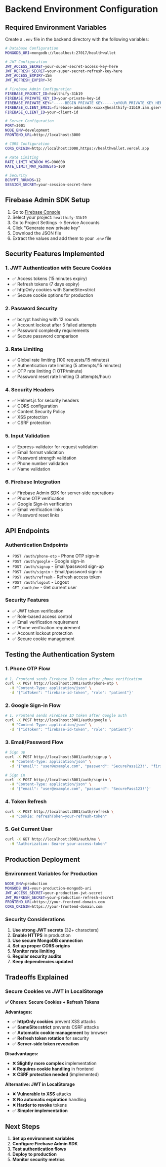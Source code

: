 # Backend Environment Configuration

## Required Environment Variables

Create a `.env` file in the backend directory with the following variables:

```bash
# Database Configuration
MONGODB_URI=mongodb://localhost:27017/healthwallet

# JWT Configuration
JWT_ACCESS_SECRET=your-super-secret-access-key-here
JWT_REFRESH_SECRET=your-super-secret-refresh-key-here
JWT_ACCESS_EXPIRY=15m
JWT_REFRESH_EXPIRY=7d

# Firebase Admin Configuration
FIREBASE_PROJECT_ID=healthify-31b19
FIREBASE_PRIVATE_KEY_ID=your-private-key-id
FIREBASE_PRIVATE_KEY="-----BEGIN PRIVATE KEY-----\nYOUR_PRIVATE_KEY_HERE\n-----END PRIVATE KEY-----\n"
FIREBASE_CLIENT_EMAIL=firebase-adminsdk-xxxxx@healthify-31b19.iam.gserviceaccount.com
FIREBASE_CLIENT_ID=your-client-id

# Server Configuration
PORT=3001
NODE_ENV=development
FRONTEND_URL=http://localhost:3000

# CORS Configuration
CORS_ORIGIN=http://localhost:3000,https://healthwallet.vercel.app

# Rate Limiting
RATE_LIMIT_WINDOW_MS=900000
RATE_LIMIT_MAX_REQUESTS=100

# Security
BCRYPT_ROUNDS=12
SESSION_SECRET=your-session-secret-here
```

## Firebase Admin SDK Setup

1. Go to [Firebase Console](https://console.firebase.google.com/)
2. Select your project: `healthify-31b19`
3. Go to Project Settings → Service Accounts
4. Click "Generate new private key"
5. Download the JSON file
6. Extract the values and add them to your `.env` file

## Security Features Implemented

### 1. **JWT Authentication with Secure Cookies**
- ✅ Access tokens (15 minutes expiry)
- ✅ Refresh tokens (7 days expiry)
- ✅ httpOnly cookies with SameSite=strict
- ✅ Secure cookie options for production

### 2. **Password Security**
- ✅ bcrypt hashing with 12 rounds
- ✅ Account lockout after 5 failed attempts
- ✅ Password complexity requirements
- ✅ Secure password comparison

### 3. **Rate Limiting**
- ✅ Global rate limiting (100 requests/15 minutes)
- ✅ Authentication rate limiting (5 attempts/15 minutes)
- ✅ OTP rate limiting (1 OTP/minute)
- ✅ Password reset rate limiting (3 attempts/hour)

### 4. **Security Headers**
- ✅ Helmet.js for security headers
- ✅ CORS configuration
- ✅ Content Security Policy
- ✅ XSS protection
- ✅ CSRF protection

### 5. **Input Validation**
- ✅ Express-validator for request validation
- ✅ Email format validation
- ✅ Password strength validation
- ✅ Phone number validation
- ✅ Name validation

### 6. **Firebase Integration**
- ✅ Firebase Admin SDK for server-side operations
- ✅ Phone OTP verification
- ✅ Google Sign-in verification
- ✅ Email verification links
- ✅ Password reset links

## API Endpoints

### Authentication Endpoints
- `POST /auth/phone-otp` - Phone OTP sign-in
- `POST /auth/google` - Google sign-in
- `POST /auth/signup` - Email/password sign-up
- `POST /auth/signin` - Email/password sign-in
- `POST /auth/refresh` - Refresh access token
- `POST /auth/logout` - Logout
- `GET /auth/me` - Get current user

### Security Features
- ✅ JWT token verification
- ✅ Role-based access control
- ✅ Email verification requirement
- ✅ Phone verification requirement
- ✅ Account lockout protection
- ✅ Secure cookie management

## Testing the Authentication System

### 1. **Phone OTP Flow**
```bash
# 1. Frontend sends Firebase ID token after phone verification
curl -X POST http://localhost:3001/auth/phone-otp \
  -H "Content-Type: application/json" \
  -d '{"idToken": "firebase-id-token", "role": "patient"}'
```

### 2. **Google Sign-in Flow**
```bash
# 1. Frontend sends Firebase ID token after Google auth
curl -X POST http://localhost:3001/auth/google \
  -H "Content-Type: application/json" \
  -d '{"idToken": "firebase-id-token", "role": "patient"}'
```

### 3. **Email/Password Flow**
```bash
# Sign up
curl -X POST http://localhost:3001/auth/signup \
  -H "Content-Type: application/json" \
  -d '{"email": "user@example.com", "password": "SecurePass123!", "firstName": "John", "lastName": "Doe"}'

# Sign in
curl -X POST http://localhost:3001/auth/signin \
  -H "Content-Type: application/json" \
  -d '{"email": "user@example.com", "password": "SecurePass123!"}'
```

### 4. **Token Refresh**
```bash
curl -X POST http://localhost:3001/auth/refresh \
  -H "Cookie: refreshToken=your-refresh-token"
```

### 5. **Get Current User**
```bash
curl -X GET http://localhost:3001/auth/me \
  -H "Authorization: Bearer your-access-token"
```

## Production Deployment

### Environment Variables for Production
```bash
NODE_ENV=production
MONGODB_URI=your-production-mongodb-uri
JWT_ACCESS_SECRET=your-production-jwt-secret
JWT_REFRESH_SECRET=your-production-refresh-secret
FRONTEND_URL=https://your-frontend-domain.com
CORS_ORIGIN=https://your-frontend-domain.com
```

### Security Considerations
1. **Use strong JWT secrets** (32+ characters)
2. **Enable HTTPS** in production
3. **Use secure MongoDB connection**
4. **Set up proper CORS origins**
5. **Monitor rate limiting**
6. **Regular security audits**
7. **Keep dependencies updated**

## Tradeoffs Explained

### **Secure Cookies vs JWT in LocalStorage**

**✅ Chosen: Secure Cookies + Refresh Tokens**

**Advantages:**
- ✅ **httpOnly cookies** prevent XSS attacks
- ✅ **SameSite=strict** prevents CSRF attacks
- ✅ **Automatic cookie management** by browser
- ✅ **Refresh token rotation** for security
- ✅ **Server-side token revocation**

**Disadvantages:**
- ❌ **Slightly more complex** implementation
- ❌ **Requires cookie handling** in frontend
- ❌ **CSRF protection needed** (implemented)

**Alternative: JWT in LocalStorage**
- ❌ **Vulnerable to XSS** attacks
- ❌ **No automatic expiration** handling
- ❌ **Harder to revoke** tokens
- ✅ **Simpler implementation**

## Next Steps

1. **Set up environment variables**
2. **Configure Firebase Admin SDK**
3. **Test authentication flows**
4. **Deploy to production**
5. **Monitor security metrics**











